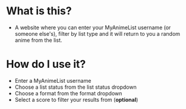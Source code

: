 # What is this?
* A website where you can enter your MyAnimeList username (or someone else's), filter by list type and it will return to you a random anime from the list.

# How do I use it?
* Enter a MyAnimeList username
* Choose a list status from the list status dropdown
* Choose a format from the format dropdown
* Select a score to filter your results from (**optional**)


